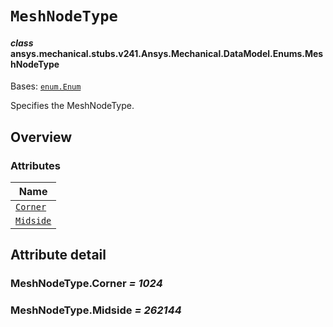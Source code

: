 # `MeshNodeType`



#### *class* ansys.mechanical.stubs.v241.Ansys.Mechanical.DataModel.Enums.MeshNodeType

Bases: [`enum.Enum`](https://docs.python.org/3/library/enum.html#enum.Enum)

Specifies the MeshNodeType.

<!-- !! processed by numpydoc !! -->

<a id="overview"></a>

## Overview

### Attributes

| Name |
| -------------------------------------------------------------------------------------------------------- |
| [`Corner`](../../../../../v242/Ansys/Mechanical/DataModel/Enums/MeshNodeType.md#MeshNodeType.Corner) |
| [`Midside`](../../../../../v242/Ansys/Mechanical/DataModel/Enums/MeshNodeType.md#MeshNodeType.Midside) |

<a id="attribute-detail"></a>

## Attribute detail

<a id="MeshNodeType.Corner"></a>

### MeshNodeType.Corner *= 1024*

<a id="MeshNodeType.Midside"></a>

### MeshNodeType.Midside *= 262144*


